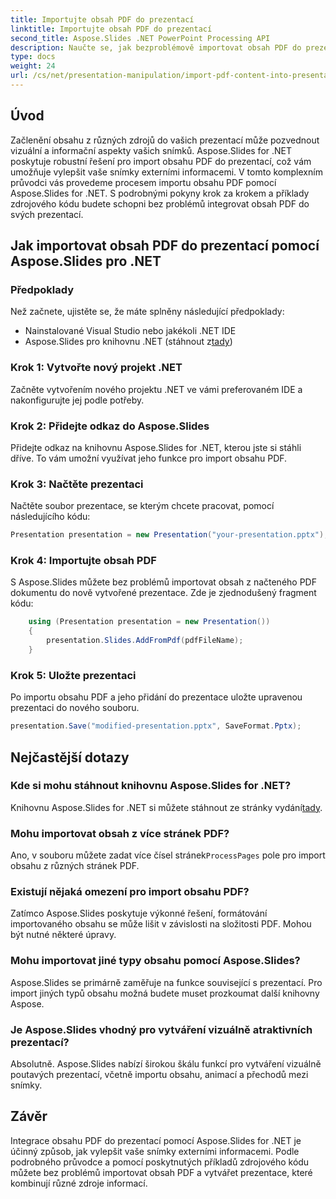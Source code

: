 ```yaml
---
title: Importujte obsah PDF do prezentací
linktitle: Importujte obsah PDF do prezentací
second_title: Aspose.Slides .NET PowerPoint Processing API
description: Naučte se, jak bezproblémově importovat obsah PDF do prezentací pomocí Aspose.Slides for .NET. Tento podrobný průvodce se zdrojovým kódem vám pomůže vylepšit vaše prezentace integrací externího obsahu PDF.
type: docs
weight: 24
url: /cs/net/presentation-manipulation/import-pdf-content-into-presentations/
---
```


## Úvod
Začlenění obsahu z různých zdrojů do vašich prezentací může pozvednout vizuální a informační aspekty vašich snímků. Aspose.Slides for .NET poskytuje robustní řešení pro import obsahu PDF do prezentací, což vám umožňuje vylepšit vaše snímky externími informacemi. V tomto komplexním průvodci vás provedeme procesem importu obsahu PDF pomocí Aspose.Slides for .NET. S podrobnými pokyny krok za krokem a příklady zdrojového kódu budete schopni bez problémů integrovat obsah PDF do svých prezentací.

## Jak importovat obsah PDF do prezentací pomocí Aspose.Slides pro .NET

### Předpoklady
Než začnete, ujistěte se, že máte splněny následující předpoklady:
- Nainstalované Visual Studio nebo jakékoli .NET IDE
-  Aspose.Slides pro knihovnu .NET (stáhnout z[tady](https://releases.aspose.com/slides/net/))

### Krok 1: Vytvořte nový projekt .NET
Začněte vytvořením nového projektu .NET ve vámi preferovaném IDE a nakonfigurujte jej podle potřeby.

### Krok 2: Přidejte odkaz do Aspose.Slides
Přidejte odkaz na knihovnu Aspose.Slides for .NET, kterou jste si stáhli dříve. To vám umožní využívat jeho funkce pro import obsahu PDF.

### Krok 3: Načtěte prezentaci
Načtěte soubor prezentace, se kterým chcete pracovat, pomocí následujícího kódu:

```csharp
Presentation presentation = new Presentation("your-presentation.pptx");
```

### Krok 4: Importujte obsah PDF
S Aspose.Slides můžete bez problémů importovat obsah z načteného PDF dokumentu do nově vytvořené prezentace. Zde je zjednodušený fragment kódu:

```csharp
    using (Presentation presentation = new Presentation())
    {
        presentation.Slides.AddFromPdf(pdfFileName);
    }
```

### Krok 5: Uložte prezentaci
Po importu obsahu PDF a jeho přidání do prezentace uložte upravenou prezentaci do nového souboru.

```csharp
presentation.Save("modified-presentation.pptx", SaveFormat.Pptx);
```

## Nejčastější dotazy

### Kde si mohu stáhnout knihovnu Aspose.Slides for .NET?
 Knihovnu Aspose.Slides for .NET si můžete stáhnout ze stránky vydání[tady](https://releases.aspose.com/slides/net/).

### Mohu importovat obsah z více stránek PDF?
Ano, v souboru můžete zadat více čísel stránek`ProcessPages` pole pro import obsahu z různých stránek PDF.

### Existují nějaká omezení pro import obsahu PDF?
Zatímco Aspose.Slides poskytuje výkonné řešení, formátování importovaného obsahu se může lišit v závislosti na složitosti PDF. Mohou být nutné některé úpravy.

### Mohu importovat jiné typy obsahu pomocí Aspose.Slides?
Aspose.Slides se primárně zaměřuje na funkce související s prezentací. Pro import jiných typů obsahu možná budete muset prozkoumat další knihovny Aspose.

### Je Aspose.Slides vhodný pro vytváření vizuálně atraktivních prezentací?
Absolutně. Aspose.Slides nabízí širokou škálu funkcí pro vytváření vizuálně poutavých prezentací, včetně importu obsahu, animací a přechodů mezi snímky.

## Závěr
Integrace obsahu PDF do prezentací pomocí Aspose.Slides for .NET je účinný způsob, jak vylepšit vaše snímky externími informacemi. Podle podrobného průvodce a pomocí poskytnutých příkladů zdrojového kódu můžete bez problémů importovat obsah PDF a vytvářet prezentace, které kombinují různé zdroje informací.